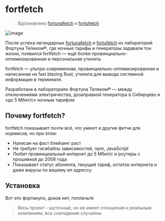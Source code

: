 # fortfetch
> Вдохновлено [fortunafetch](https://github.com/retroover/fortunafetch) и [fortufetch](https://github.com/fishcheese/fortufetch)

![image](https://github.com/user-attachments/assets/c92e280f-9e7e-4d53-b82f-61c1f3f53f69)

После успеха легендарных [fortunafetch](https://github.com/retroover/fortunafetch) и [fortufetch](https://github.com/fishcheese/fortufetch) из лабораторий Фортуна Телеком®, где ночные тарифы и генераторы задавали тон жизни, появился fortfetch — ещё более провинциально-оптимизированная и персональная утилита.

fortfetch — ультра-современная, провинциально-оптимизированная и написанная на fast blazing Rust, утилита для вывода системной информации в терминале.

Разработана в лабораториях Фортуна Телеком® — между отключениями электричества, дозаправкой генератора в Сибирцево и «до 5 Мбит/с» ночным тарифом

## Почему fortfetch?
fortfetch показывает почти всё, что умеют и другие фетчи для нормисов, но при этом:
- Написан на фаст блейзинг раст
- Не требует гигабайты зависимостей, npm, JavaScript
- Любит провинциальный интернет до 5 Мбит/с и роутеры с прошивкой до 2008 года
- Показывает статус абонента, текущий тариф, остаток интернета и даже вирусы по вашему ип адрессу

## Установка
Вот это фортануло, доков нет, поплачьте

> Весь проект - шуточный, он не имеет отношения к реальным компаниям, все совпадения случайны
